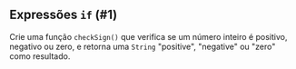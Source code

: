 ## Expressões `if` (#1)

Crie uma função `checkSign()` que verifica se um número inteiro é positivo, negativo ou zero, e retorna uma `String` "positive", "negative" ou "zero" como resultado.